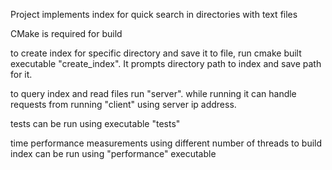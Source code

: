 Project implements index for quick search in directories with text files

CMake is required for build

to create index for specific directory and save it to file, run cmake built executable "create_index".
It prompts directory path to index and save path for it.

to query index and read files run "server". 
while running it can handle requests from running "client" using server ip address.

tests can be run using executable "tests"

time performance measurements using different number of threads to build index
can be run using "performance" executable
